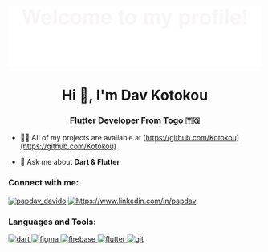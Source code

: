 ![](assets/header_up.svg)

<!-- Kotokou Repo Contributions -->
<!-- <p align="center">
 <a href="https://github.com/Kotokou/Kotokou/graphs/contributors"><img src="https://img.shields.io/github/contributors/Kotokou/Kotokou?color=blue"></a>
    <a href="https://github.com/Kotokou/Kotokou/stargazers"><img src="https://img.shields.io/github/stars/Kotokou/Kotokou.svg?logo=github"></a>
    <a href="https://github.com/Kotokou/Kotokou/network/members"><img src="https://img.shields.io/github/forks/Kotokou/Kotokou.svg?color=blue&logo=github"></a>
</p> -->

<h1 align="center">Hi 👋, I'm Dav Kotokou</h1>
<h3 align="center">Flutter Developer From Togo 🇹🇬</h3>

- 👨‍💻 All of my projects are available at [https://github.com/Kotokou](https://github.com/Kotokou)

- 💬 Ask me about **Dart & Flutter**

<h3 align="left">Connect with me:</h3>
<p align="left">
<a href="https://twitter.com/papdav_davido" target="blank"><img align="center" src="https://raw.githubusercontent.com/rahuldkjain/github-profile-readme-generator/master/src/images/icons/Social/twitter.svg" alt="papdav_davido" height="30" width="40" /></a>
<a href="https://linkedin.com/in/https://www.linkedin.com/in/papdav" target="blank"><img align="center" src="https://raw.githubusercontent.com/rahuldkjain/github-profile-readme-generator/master/src/images/icons/Social/linked-in-alt.svg" alt="https://www.linkedin.com/in/papdav" height="30" width="40" /></a>
</p>

<h3 align="left">Languages and Tools:</h3>
<p align="left"> 
<a href="https://dart.dev" target="_blank" rel="noreferrer"> <img src="https://www.vectorlogo.zone/logos/dartlang/dartlang-icon.svg" alt="dart" width="40" height="40"/> </a> <a href="https://www.figma.com/" target="_blank" rel="noreferrer"> <img src="https://www.vectorlogo.zone/logos/figma/figma-icon.svg" alt="figma" width="40" height="40"/> </a> <a href="https://firebase.google.com/" target="_blank" rel="noreferrer"> <img src="https://www.vectorlogo.zone/logos/firebase/firebase-icon.svg" alt="firebase" width="40" height="40"/> </a> <a href="https://flutter.dev" target="_blank" rel="noreferrer"> <img src="https://www.vectorlogo.zone/logos/flutterio/flutterio-icon.svg" alt="flutter" width="40" height="40"/> </a> <a href="https://git-scm.com/" target="_blank" rel="noreferrer"> <img src="https://www.vectorlogo.zone/logos/git-scm/git-scm-icon.svg" alt="git" width="40" height="40"/> 
</a> 
</p>

